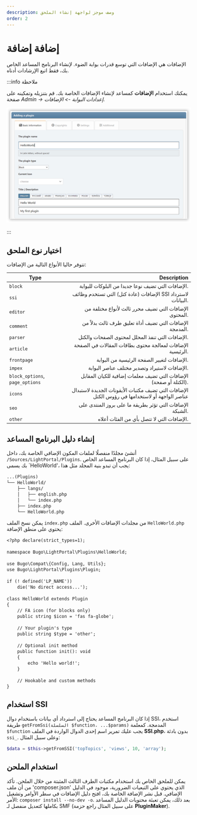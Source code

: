 ```yaml
---
description: وصف موجز لواجهة إنشاء الملحق
order: 2
---
```


# إضافة إضافة

الإضافات هي الإضافات التي توسع قدرات بوابة الضوء. لإنشاء البرنامج المساعد الخاص بك، فقط اتبع الإرشادات أدناه.

:::info ملاحظة

يمكنك استخدام **الإضافات** كمساعد لإنشاء الإضافات الخاصة بك. قم بتنزيله وتمكينه على صفحة _Admin -> إعدادات البوابة -> الإضافات_.

![Create a new plugin with PluginMaker](create_plugin.png)

:::

## اختيار نوع الملحق

تتوفر حاليا الأنواع التالية من الإضافات:

| Type                            |                                                                                          Description |
| ------------------------------- | ---------------------------------------------------------------------------------------------------: |
| `block`                         |                                   الإضافات التي تضيف نوعا جديدا من البلوكات للبوابة. |
| `ssi`                           |      الإضافات (عادة كتل) التي تستخدم وظائف SSI لاسترداد البيانات. |
| `editor`                        |                               الإضافات التي تضيف محرر ثالث لأنواع مختلفة من المحتوى. |
| `comment`                       |                             الإضافات التي تضيف أداة تعليق طرف ثالث بدلاً من المدمجة. |
| `parser`                        |                                     الإضافات التي تنفذ المحلل لمحتوى الصفحات والكتل. |
| `article`                       |                           الإضافات لمعالجة محتوى بطاقات المقالات في الصفحة الرئيسية. |
| `frontpage`                     |                                          الإضافات لتغيير الصفحة الرئيسية من البوابة. |
| `impex`                         |                                        الإضافات لاستيراد وتصدير مختلف عناصر البوابة. |
| `block_options`, `page_options` | الإضافات التي تضيف معلمات إضافية للكيان المقابل (الكتلة أو صفحة). |
| `icons`                         |       الإضافات التي تضيف مكتبات الأيقونات الجديدة لاستبدال عناصر الواجهة أو لاستخدامها في رؤوس الكتل |
| `seo`                           |                            الإضافات التي تؤثر بطريقة ما على بروز المنتدى على الشبكة. |
| `other`                         |                                           الإضافات التي لا تتصل بأي من الفئات أعلاه. |

## إنشاء دليل البرنامج المساعد

أنشئ مجلدًا منفصلًا لملفات المكون الإضافي الخاصة بك، داخل `/Sources/LightPortal/Plugins`. على سبيل المثال، إذا كان البرنامج المساعد الخاص بك يسمى \`HelloWorld'، يجب أن تبدو بنية المجلد مثل هذا:

```
...(Plugins)
└── HelloWorld/
    ├── langs/
    │   ├── english.php
    │   └── index.php
    ├── index.php
    └── HelloWorld.php
```

يمكن نسخ الملف `index.php` من مجلدات الإضافات الأخرى. الملف `HelloWorld.php` يحتوي على منطق الإضافة:

```php:line-numbers {17}
<?php declare(strict_types=1);

namespace Bugo\LightPortal\Plugins\HelloWorld;

use Bugo\Compat\{Config, Lang, Utils};
use Bugo\LightPortal\Plugins\Plugin;

if (! defined('LP_NAME'))
    die('No direct access...');

class HelloWorld extends Plugin
{
    // FA icon (for blocks only)
    public string $icon = 'fas fa-globe';

    // Your plugin's type
    public string $type = 'other';

    // Optional init method
    public function init(): void
    {
        echo 'Hello world!';
    }

    // Hookable and custom methods
}

```

## استخدام SSI

إذا كان البرنامج المساعد يحتاج إلى استرداد أي بيانات باستخدام دوال SSI، استخدم طريقة `getFromSsi(السلسلة $function، ...$params)` المدمجة. كمعلمة `$function` يجب عليك تمرير اسم إحدى الدوال الواردة في الملف **SSI.php**، بدون بادئة `ssi_`. وعلى سبيل المثال:

```php
$data = $this->getFromSSI('topTopics', 'views', 10, 'array');
```

## استخدام الملحن

يمكن للملحق الخاص بك استخدام مكتبات الطرف الثالث المثبتة من خلال الملحن. تأكد من أن ملف 'composer.json' الذي يحتوي على التبعيات الضرورية، موجود في الدليل الإضافي. قبل نشر الإضافة الخاصة بك، افتح دليل الإضافات في سطر الأوامر وتشغيل الأمر: `composer install --no-dev -o`. بعد ذلك، يمكن تعبئة محتويات الدليل المساعد بكاملها كتعديل منفصل لـ SMF (على سبيل المثال راجع حزمة **PluginMaker**).

